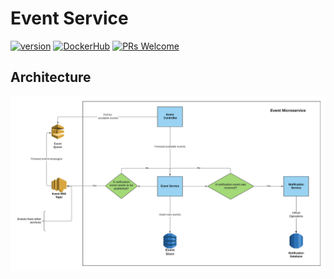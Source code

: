 # Event Service

[![version](https://img.shields.io/badge/Version-1.0.0-blue.svg?style=for-the-badge&logo=appveyor)](https://github.com/adisakshya/event-service) [![DockerHub](https://img.shields.io/badge/DockerHub-1.0.0-blue.svg?style=for-the-badge&logo=appveyor)](https://hub.docker.com/r/adisakshya/event-service) [![PRs Welcome](https://img.shields.io/badge/PRs-Welcome-blue.svg?style=for-the-badge&logo=appveyor)](https://github.com/adisakshya/event-service/pulls)

## Architecture

![Event Service Architecture](./assets/event-service-architecture.png)
